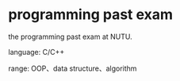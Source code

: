 # programming past exam

the programming past exam at NUTU.

language: C/C++

range: OOP、data structure、algorithm